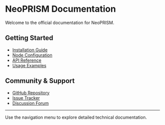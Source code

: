 # NeoPRISM Documentation

Welcome to the official documentation for NeoPRISM.

## Getting Started

- [Installation Guide](./installation.md)
- [Node Configuration](./configuration.md)
- [API Reference](./api/index.md)
- [Usage Examples](./examples.md)

## Community & Support

- [GitHub Repository](https://github.com/hyperledger-identus/neoprism)
- [Issue Tracker](https://github.com/hyperledger-identus/neoprism/issues)
- [Discussion Forum](https://forums.hyperledger.org/)

---

Use the navigation menu to explore detailed technical documentation.
